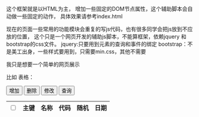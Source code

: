 这个框架就是以HTML为主， 增加一些固定的DOM节点属性，这个辅助脚本会自动做一些固定的动作，
具体效果请参考index.html

现在的页面一些常用的功能模块会重复的写js代码，也有很多同学会把js放到不应放的位置，
这个只是一个网页开发的辅助js脚本，不能算框架，依赖jquery 和bootstrap的css文件。
jquery:只要用到元素的查询和事件的绑定
bootstrap：不是美工出身，一些样式要用到，只需要min.css，其他不需要

我只是想要一个简单的网页展示


比如
表格：
<div class="container text-right">
		<!-- 跳转按钮属性
			zqliang-btn-href 跳转链接
			zqliang-btn-type 按钮类型，先只有两个，href:跳转，edit:修改
		 -->
		<button type="button" class="zqliang-btn btn btn-primary" 
			zqliang-btn-href="http://www.baidu.com" 
			zqliang-btn-type="href">增加</button>
		<!--  删除按钮属性，先只支持ajax方式提交
			zqliang-btn-href 跳转链接
			zqliang-btn-type 按钮类型，先只有两个，href:跳转，edit:修改
			zqliang-for 表格的id值
			zqliang-btn-method 提交方式post或get
			zqliang-btn-id 以行数据的哪个字段组装参数以，号分割，先只支持单个字段
		 -->
		<button type="button" class="zqliang-btn btn btn-primary"
			zqliang-for="j_table"	
			zqliang-btn-type="delete"  
			zqliang-btn-href="http://localhost:8080/delete"
			zqliang-btn-method="post"
			zqliang-btn-id="id">删除</button>
		<!--  修改按钮属性
			zqliang-for 对应的表格id值
			zqliang-btn-href 跳转链接，现只支持get方式，参数以#{}这种方式会从行数据中拉取对应的参数
			zqliang-btn-type 按钮类型，先只有两个，href:跳转，edit:修改
		 -->
		<button type="button" class="zqliang-btn btn btn-primary" 
			zqliang-for="j_table"	
			zqliang-btn-type="edit" 
			zqliang-btn-href="http://www.baidu.com?id=#{id}">修改</button>
		<button type="button" class="zqliang-btn btn btn-primary"
			zqliang-btn-type="query">查询</button>
	</div>
	<div class="container">
		<!--  表格属性
			zqliang-table-ajax 对应的表格id值
			zqliang-table-ajax 数据ajax请求连接
			zqliang-table-ele 返回的数据体中，对应列表数据的父元素节点顺序
		 -->
		<table id="j_table" class="zqliang_table table-bordered"  
			zqliang-table-ajax="http://localhost:8384/admin/product/list" 
			zqliang-table-ele="responseObject.content">
			<thead>
				<tr>
					<!--  列属性
						zqliang_table_checkboxAll 添加到需要添加复选框的行上
						zql_col_field 数据的列名称
					 -->
					<th class="zqliang_table_checkboxAll"> <input type="checkbox" > </th>
					<th zql_col_field="id">主键</th>
					<th zql_col_field="catalogId" >名称</th>
					<th zql_col_field="productName" 	>代码</th>
					<th zql_col_field="name" >随机</th>
					<th zql_col_field="date">日期</th>
				</tr>
			</thead>
			<!-- 分页信息
					tfoot现在只能用作分页，暂时不支持自定义分页容器
					zqliang-page-size 行页数
					zqliang-page-totalPage 总页数在数据体中的位置
			-->
			<tfoot  zqliang-page-size="15" zqliang-page-totalPage="responseObject.totalPage">
				<tr><td colspan="6"></td></tr>
			</tfoot>
		</table>
	</div>
